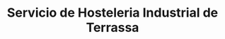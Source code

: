 ---
title: "Servicio de Hosteleria Industrial de Terrassa"
url: /terrassa/servicio-de-hosteleria-industrial-de-terrassa/
shop: Baustoffe
---